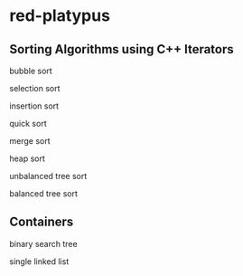 # red-platypus

## Sorting Algorithms using C++ Iterators

bubble sort

selection sort

insertion sort

quick sort

merge sort

heap sort

unbalanced tree sort

balanced tree sort

## Containers

binary search tree

single linked list

